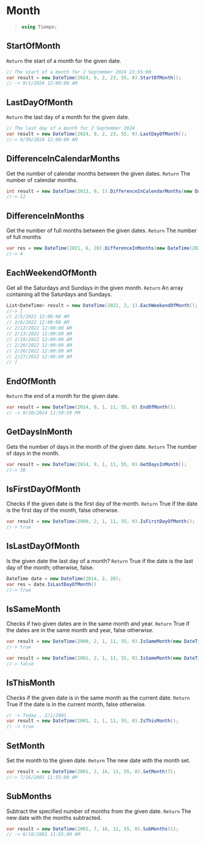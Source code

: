 # Month
>```csharp
>using Tiempo;
>```

## StartOfMonth
`Return` the start of a month for the given date.
```csharp
// The start of a month for 2 September 2024 23:55:00
var result = new DateTime(2024, 9, 2, 23, 55, 0).StartOfMonth();
// -> 9/1/2024 12:00:00 AM
```

## LastDayOfMonth
`Return` the last day of a month for the given date.
```csharp
// The last day of a month for 2 September 2024
var result = new DateTime(2024, 9, 2, 23, 55, 0).LastDayOfMonth();
//-> 9/30/2024 12:00:00 AM
```

## DifferenceInCalendarMonths
Get the number of calendar months between the given dates.
`Return` The number of calendar months.
```csharp
int result = new DateTime(2013, 9, 1).DifferenceInCalendarMonths(new DateTime(2014, 9, 30));
//-> 12
```

## DifferenceInMonths
Get the number of full months between the given dates.
`Return` The number of full months
```csharp
var res = new DateTime(2021, 6, 28).DifferenceInMonths(new DateTime(2021, 1, 31));
//-> 4
```

## EachWeekendOfMonth
Get all the Saturdays and Sundays in the given month.
`Return` An array containing all the Saturdays and Sundays.
```csharp
List<DateTime> result = new DateTime(2022, 2, 1).EachWeekendOfMonth();
//-> [
// 2/5/2022 12:00:00 AM
// 2/6/2022 12:00:00 AM
// 2/12/2022 12:00:00 AM
// 2/13/2022 12:00:00 AM
// 2/19/2022 12:00:00 AM
// 2/20/2022 12:00:00 AM
// 2/26/2022 12:00:00 AM
// 2/27/2022 12:00:00 AM
// ]
```

## EndOfMonth
`Return` the end of a month for the given date.
```csharp
var result = new DateTime(2014, 9, 1, 11, 55, 0).EndOfMonth();
// -> 9/30/2014 11:59:59 PM
```

## GetDaysInMonth
Gets the number of days in the month of the given date.
`Return` The number of days in the month.
```csharp
var result = new DateTime(2014, 9, 1, 11, 55, 0).GetDaysInMonth();
//-> 30
```

## IsFirstDayOfMonth
Checks if the given date is the first day of the month.
`Return` True if the date is the first day of the month, false otherwise.
```csharp
var result = new DateTime(2000, 2, 1, 11, 55, 0).IsFirstDayOfMonth();
//-> true
```

## IsLastDayOfMonth
Is the given date the last day of a month?
`Return` True if the date is the last day of the month; otherwise, false.
```csharp
DateTime date = new DateTime(2014, 2, 28);
var res = date.IsLastDayOfMonth()
//-> True
```

## IsSameMonth
Checks if two given dates are in the same month and year.
`Return` True if the dates are in the same month and year, false otherwise.
```csharp
var result = new DateTime(2000, 2, 1, 11, 55, 0).IsSameMonth(new DateTime(2000, 2, 5));
//-> true

var result = new DateTime(2001, 2, 1, 11, 55, 0).IsSameMonth(new DateTime(2000, 2, 5));
//-> false
```

## IsThisMonth
Checks if the given date is in the same month as the current date.
`Return` True if the date is in the current month, false otherwise.
```csharp
// -> Today , 2/1/2001
var result = new DateTime(2001, 2, 1, 11, 55, 0).IsThisMonth();
// -> true
```

## SetMonth
Set the month to the given date.
`Return` The new date with the month set.
```csharp
var result = new DateTime(2001, 2, 16, 11, 55, 0).SetMonth(7);
//-> 7/16/2001 11:55:00 AM
```

## SubMonths
Subtract the specified number of months from the given date.
`Return` The new date with the months subtracted.
```csharp
var result = new DateTime(2001, 7, 16, 11, 55, 0).SubMonths(1);
// -> 6/16/2001 11:55:00 AM
```

